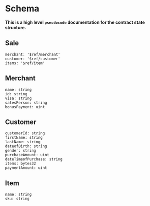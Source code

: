 # Schema

**This is a high level `pseudocode` documentation for the contract state structure.**

## Sale

```
merchant: '$ref/merchant'
customer: '$ref/customer'
items: '$ref/item'
```

## Merchant

```
name: string
id: string
visa: string
salesPerson: string
bonusPayment: uint
```

## Customer

```
customerId: string
firstName: string
lastName: string
dateofBirth: string
gender: string
purchaseAmount: uint
dateTimeofPurchase: string
items: bytes32
paymentAmount: uint
```

## Item

```
name: string
sku: string
```
